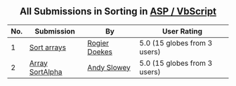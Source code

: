 ﻿<div align="center">

## All Submissions in Sorting in [ASP / VbScript](../ByWorld/asp-vbscript.md)

</div>

No.  | Submission | By   | User Rating
---- | ---------- | ---- | -----------
1 | [Sort arrays<br />](https://github.com/Planet-Source-Code/rogier-doekes-sort-arrays__4-6495) | [Rogier Doekes](../ByAuthor/rogier-doekes.md) | 5.0 (15 globes from 3 users)
2 | [Array SortAlpha<br />](https://github.com/Planet-Source-Code/andy-slowey-array-sortalpha__4-7126) | [Andy Slowey](../ByAuthor/andy-slowey.md) | 5.0 (15 globes from 3 users)
